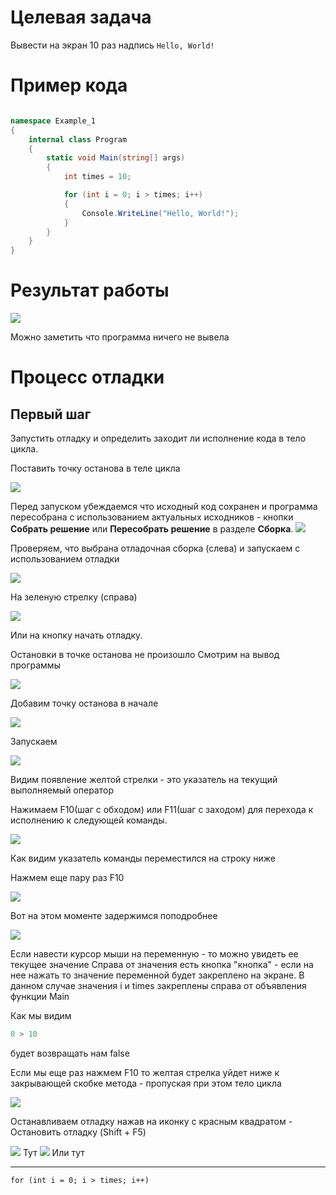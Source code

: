 
# Целевая задача

Вывести на экран 10 раз надпись `Hello, World!`

# Пример кода

```cs

namespace Example_1
{
    internal class Program
    {
        static void Main(string[] args)
        {
            int times = 10;

            for (int i = 0; i > times; i++)
            {
                Console.WriteLine("Hello, World!");
            }
        }
    }
}
```

# Результат работы

![](attachments/Pasted%20image%2020240301183048.png)

Можно заметить что программа ничего не вывела

# Процесс отладки

## Первый шаг 

Запустить отладку и определить заходит ли исполнение кода в тело цикла.

Поставить точку останова в теле цикла


![](attachments/Pasted%20image%2020240301184434.png)

Перед запуском убеждаемся что исходный код сохранен и программа пересобрана с использованием актуальных исходников - кнопки **Собрать решение** или **Пересобрать решение** в разделе **Сборка**.
![](attachments/Pasted%20image%2020240301185201.png)

Проверяем, что выбрана отладочная сборка (слева) и запускаем с использованием отладки

![](attachments/Pasted%20image%2020240301184711.png)

На зеленую стрелку (справа)

![](attachments/Pasted%20image%2020240301184838.png)

Или на кнопку начать отладку.

Остановки в точке останова не произошло
Смотрим на вывод программы

![](attachments/Pasted%20image%2020240301185918.png)

Добавим точку останова в начале

![](attachments/Pasted%20image%2020240301190242.png)

Запускаем

![](attachments/Pasted%20image%2020240301190329.png)

Видим появление желтой стрелки - это указатель на текущий выполняемый оператор

Нажимаем F10(шаг с обходом) или F11(шаг с заходом) для перехода к исполнению к следующей команды.

![](attachments/Pasted%20image%2020240301190516.png)

Как видим указатель команды переместился на строку ниже

Нажмем  еще пару раз F10

![](attachments/Pasted%20image%2020240301193313.png)

Вот на этом моменте задержимся поподробнее

![](attachments/Pasted%20image%2020240301193604.png)

Если навести курсор мыши на переменную - то можно увидеть ее текущее значение
Справа от значения есть кнопка "кнопка" - если на нее нажать то значение переменной будет закреплено на экране.
В данном случае значения i и times закреплены справа от объявления функции Main

Как мы видим

```cs
0 > 10
```

будет возвращать нам false

Если мы еще раз нажмем F10 то желтая стрелка уйдет ниже к закрывающей скобке метода - пропуская при этом тело цикла 

![](attachments/Pasted%20image%2020240301194749.png)


Останавливаем отладку нажав на иконку с красным квадратом - Остановить отладку (Shift + F5)

![](attachments/Pasted%20image%2020240301195139.png)
Тут
![](attachments/Pasted%20image%2020240301195224.png)
Или тут

------


```
for (int i = 0; i > times; i++)
```
